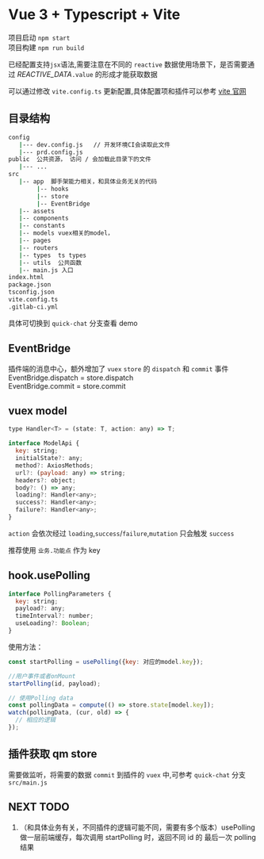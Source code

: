 # Vue 3 + Typescript + Vite

项目启动 `npm start`  
项目构建 `npm run build`

已经配置支持`jsx`语法,需要注意在不同的 `reactive` 数据使用场景下，是否需要通过 _REACTIVE_DATA_`.value` 的形成才能获取数据

可以通过修改 `vite.config.ts` 更新配置,具体配置项和插件可以参考 [vite 官网](https://vitejs.dev/config/)

## 目录结构

```bash
config
   |--- dev.config.js   // 开发环境CI会读取此文件
   |--- prd.config.js
public  公共资源， 访问 / 会加载此目录下的文件
   |--- ...
src
   |-- app  脚手架能力相关，和具体业务无关的代码
        |-- hooks
        |-- store
        |-- EventBridge
   |-- assets
   |-- components
   |-- constants
   |-- models vuex相关的model，
   |-- pages
   |-- routers
   |-- types  ts types
   |-- utils  公共函数
   |-- main.js 入口
index.html
package.json
tsconfig.json
vite.config.ts
.gitlab-ci.yml
```

具体可切换到 `quick-chat` 分支查看 demo

## EventBridge

插件端的消息中心，额外增加了 `vuex` `store` 的 `dispatch` 和 `commit` 事件  
EventBridge.dispatch = store.dispatch  
EventBridge.commit = store.commit

## vuex model

```js
type Handler<T> = (state: T, action: any) => T;

interface ModelApi {
  key: string;
  initialState?: any;
  method?: AxiosMethods;
  url?: (payload: any) => string;
  headers?: object;
  body?: () => any;
  loading?: Handler<any>;
  success?: Handler<any>;
  failure?: Handler<any>;
}
```

`action` 会依次经过 `loading`,`success`/`failure`,`mutation` 只会触发 `success`

推荐使用 `业务.功能点` 作为 key

## hook.usePolling

```js
interface PollingParameters {
  key: string;
  payload?: any;
  timeInterval?: number;
  useLoading?: Boolean;
}
```

使用方法：

```js
const startPolling = usePolling({key: 对应的model.key});

//用户事件或者onMount
startPolling(id, payload);

// 使用Polling data
const pollingData = compute(() => store.state[model.key]);
watch(pollingData, (cur, old) => {
  // 相应的逻辑
});
```

## 插件获取 qm store

需要做监听，将需要的数据 `commit` 到插件的 `vuex` 中,可参考 `quick-chat` 分支 `src/main.js`

## NEXT TODO

1. （和具体业务有关，不同插件的逻辑可能不同，需要有多个版本）usePolling 做一层前端缓存，每次调用 startPolling 时，返回不同 id 的 最后一次 polling 结果
